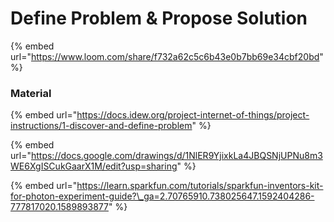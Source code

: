 # Define Problem & Propose Solution

{% embed url="https://www.loom.com/share/f732a62c5c6b43e0b7bb69e34cbf20bd" %}

### Material

{% embed url="https://docs.idew.org/project-internet-of-things/project-instructions/1-discover-and-define-problem" %}

{% embed url="https://docs.google.com/drawings/d/1NlER9YjixkLa4JBQSNjUPNu8m3WE6XgISCukGaarX1M/edit?usp=sharing" %}

{% embed url="https://learn.sparkfun.com/tutorials/sparkfun-inventors-kit-for-photon-experiment-guide?\_ga=2.70765910.738025647.1592404286-777817020.1589893877" %}



